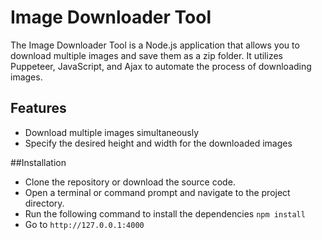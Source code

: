 # Image Downloader Tool
The Image Downloader Tool is a Node.js application that allows you to download multiple images and save them as a zip folder. It utilizes Puppeteer, JavaScript, and Ajax to automate the process of downloading images.

## Features
- Download multiple images simultaneously
- Specify the desired height and width for the downloaded images

##Installation
- Clone the repository or download the source code.
- Open a terminal or command prompt and navigate to the project directory.
- Run the following command to install the dependencies `npm install`
- Go to `http://127.0.0.1:4000`
